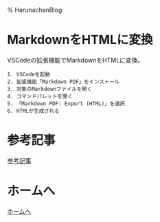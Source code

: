 % HarunachanBlog

# MarkdownをHTMLに変換

VSCodeの拡張機能でMarkdownをHTMLに変換。

```
1. VSCodeを起動
2. 拡張機能「Markdown PDF」をインストール
3. 対象のMarkdownファイルを開く
4. コマンドパレットを開く
5. 「Markdown PDF: Export (HTML)」を選択
6. HTMLが生成される
```

# 参考記事

[参考記事](https://atmarkit.itmedia.co.jp/ait/articles/1804/27/news034.html)

# ホームへ

[ホームへ](https://harunachan.com/)
